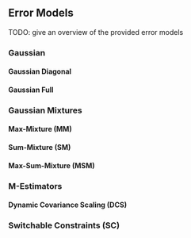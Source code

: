 ## Error Models
TODO: give an overview of the provided error models
### Gaussian

#### Gaussian Diagonal

#### Gaussian Full

### Gaussian Mixtures

#### Max-Mixture (MM)

#### Sum-Mixture (SM)

#### Max-Sum-Mixture (MSM)

### M-Estimators

#### Dynamic Covariance Scaling (DCS)

### Switchable Constraints (SC)
